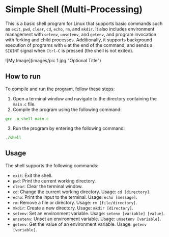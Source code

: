 # Simple Shell (Multi-Processing)

This is a basic shell program for Linux that supports basic commands such as `exit`, `pwd`, `clear`, `cd`, `echo`, `rm`, and `mkdir`. It also includes environment management with `setenv`, `unsetenv`, and `getenv`, and program invocation with forking and child processes. Additionally, it supports background execution of programs with `&` at the end of the command, and sends a `SIGINT` signal when `Ctrl-C` is pressed (the shell is not exited).

![My Image](images/pic 1.jpg "Optional Title")


## How to run

To compile and run the program, follow these steps:

1. Open a terminal window and navigate to the directory containing the `main.c` file.
2. Compile the program using the following command:

<font color="green">`gcc -o shell main.c`</font>

3. Run the program by entering the following command:

<font color="green">`./shell`</font>



## Usage

The shell supports the following commands:

- `exit`: Exit the shell.
- `pwd`: Print the current working directory.
- `clear`: Clear the terminal window.
- `cd`: Change the current working directory. Usage: `cd [directory]`.
- `echo`: Print the input to the terminal. Usage: `echo [message]`.
- `rm`: Remove a file or directory. Usage: `rm [file/directory]`.
- `mkdir`: Create a new directory. Usage: `mkdir [directory]`.
- `setenv`: Set an environment variable. Usage: `setenv [variable] [value]`.
- `unsetenv`: Unset an environment variable. Usage: `unsetenv [variable]`.
- `getenv`: Get the value of an environment variable. Usage: `getenv [variable]`.




